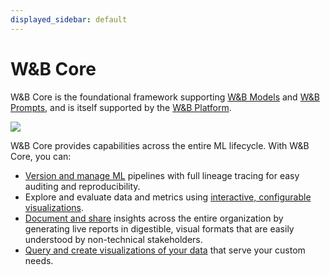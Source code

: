 ```yaml
---
displayed_sidebar: default
---
```


<!-- Renaming this to Core in line with the overall product architecture -->

# W&B Core
W&B Core is the foundational framework supporting [W&B Models](./models.md) and [W&B Prompts](./prompts_platform.md), and is itself supported by the [W&B Platform](./hosting/intro.md). 

![](@site/static/images/general/platform.png)

W&B Core provides capabilities across the entire ML lifecycle. With W&B Core, you can:

- [Version and manage ML](./artifacts/intro.md) pipelines with full lineage tracing for easy auditing and reproducibility.
- Explore and evaluate data and metrics using [interactive, configurable visualizations](./tables/intro.md).
- [Document and share](./reports/intro.md) insights across the entire organization by generating live reports in digestible, visual formats that are easily understood by non-technical stakeholders.
- [Query and create visualizations of your data](../guides/app/features/panels/weave) that serve your custom needs.
